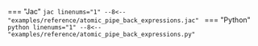=== "Jac"
    ```jac linenums="1"
    --8<-- "examples/reference/atomic_pipe_back_expressions.jac"
    ```
=== "Python"
    ```python linenums="1"
    --8<-- "examples/reference/atomic_pipe_back_expressions.py"
    ```

